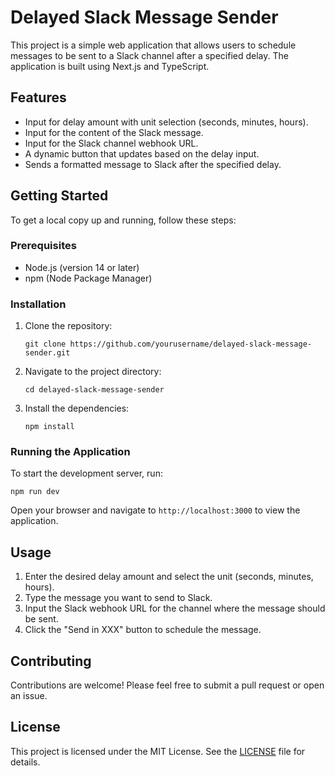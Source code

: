 # Delayed Slack Message Sender

This project is a simple web application that allows users to schedule messages to be sent to a Slack channel after a specified delay. The application is built using Next.js and TypeScript.

## Features

- Input for delay amount with unit selection (seconds, minutes, hours).
- Input for the content of the Slack message.
- Input for the Slack channel webhook URL.
- A dynamic button that updates based on the delay input.
- Sends a formatted message to Slack after the specified delay.

## Getting Started

To get a local copy up and running, follow these steps:

### Prerequisites

- Node.js (version 14 or later)
- npm (Node Package Manager)

### Installation

1. Clone the repository:
   ```
   git clone https://github.com/yourusername/delayed-slack-message-sender.git
   ```

2. Navigate to the project directory:
   ```
   cd delayed-slack-message-sender
   ```

3. Install the dependencies:
   ```
   npm install
   ```

### Running the Application

To start the development server, run:
```
npm run dev
```

Open your browser and navigate to `http://localhost:3000` to view the application.

## Usage

1. Enter the desired delay amount and select the unit (seconds, minutes, hours).
2. Type the message you want to send to Slack.
3. Input the Slack webhook URL for the channel where the message should be sent.
4. Click the "Send in XXX" button to schedule the message.

## Contributing

Contributions are welcome! Please feel free to submit a pull request or open an issue.

## License

This project is licensed under the MIT License. See the [LICENSE](LICENSE) file for details.